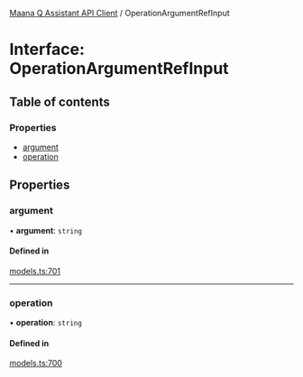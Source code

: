 [Maana Q Assistant API Client](../README.md) / OperationArgumentRefInput

# Interface: OperationArgumentRefInput

## Table of contents

### Properties

- [argument](OperationArgumentRefInput.md#argument)
- [operation](OperationArgumentRefInput.md#operation)

## Properties

### argument

• **argument**: `string`

#### Defined in

[models.ts:701](https://github.com/maana-io/q-assistant-client/blob/develop/src/models.ts#L701)

___

### operation

• **operation**: `string`

#### Defined in

[models.ts:700](https://github.com/maana-io/q-assistant-client/blob/develop/src/models.ts#L700)
